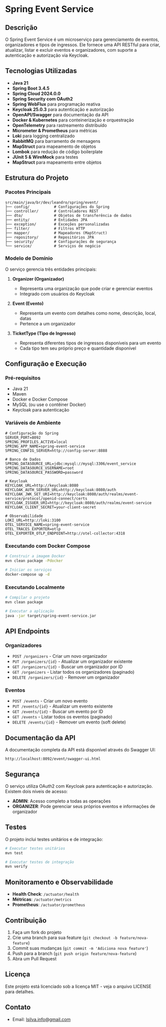 # Spring Event Service

## Descrição
O Spring Event Service é um microserviço para gerenciamento de eventos, organizadores e tipos de ingressos. Ele fornece uma API RESTful para criar, atualizar, listar e excluir eventos e organizadores, com suporte a autenticação e autorização via Keycloak.

## Tecnologias Utilizadas

- **Java 21**
- **Spring Boot 3.4.5**
- **Spring Cloud 2024.0.0**
- **Spring Security com OAuth2**
- **Spring WebFlux** para programação reativa
- **Keycloak 25.0.3** para autenticação e autorização
- **OpenAPI/Swagger** para documentação da API
- **Docker & Kubernetes** para conteinerização e orquestração
- **OpenTelemetry** para rastreamento distribuído
- **Micrometer & Prometheus** para métricas
- **Loki** para logging centralizado
- **RabbitMQ** para barramento de mensagens
- **MapStruct** para mapeamento de objetos
- **Lombok** para redução de código boilerplate
- **JUnit 5 & WireMock** para testes
- **MapStruct** para mapeamento entre objetos

## Estrutura do Projeto

### Pacotes Principais
```
src/main/java/br/dev/leandro/spring/event/
├── config/           # Configurações do Spring
├── controller/       # Controladores REST
├── dto/              # Objetos de transferência de dados
├── entity/           # Entidades JPA
├── exception/        # Exceções personalizadas
├── filter/           # Filtros HTTP
├── mapper/           # Mapeadores (MapStruct)
├── repository/       # Repositórios JPA
├── security/         # Configurações de segurança
└── service/          # Serviços de negócio
```

### Modelo de Domínio
O serviço gerencia três entidades principais:

1. **Organizer (Organizador)**
   - Representa uma organização que pode criar e gerenciar eventos
   - Integrado com usuários do Keycloak

2. **Event (Evento)**
   - Representa um evento com detalhes como nome, descrição, local, datas
   - Pertence a um organizador

3. **TicketType (Tipo de Ingresso)**
   - Representa diferentes tipos de ingressos disponíveis para um evento
   - Cada tipo tem seu próprio preço e quantidade disponível

## Configuração e Execução

### Pré-requisitos
- Java 21
- Maven
- Docker e Docker Compose
- MySQL (ou use o contêiner Docker)
- Keycloak para autenticação

### Variáveis de Ambiente
```
# Configuração do Spring
SERVER_PORT=8092
SPRING_PROFILES_ACTIVE=local
SPRING_APP_NAME=spring-event-service
SPRING_CONFIG_SERVER=http://config-server:8888

# Banco de Dados
SPRING_DATASOURCE_URL=jdbc:mysql://mysql:3306/event_service
SPRING_DATASOURCE_USERNAME=root
SPRING_DATASOURCE_PASSWORD=password

# Keycloak
KEYCLOAK_URL=http://keycloak:8080
KEYCLOAK_AUTH_SERVER_URL=http://keycloak:8080/auth
KEYCLOAK_JWK_SET_URI=http://keycloak:8080/auth/realms/event-service/protocol/openid-connect/certs
KEYCLOAK_ISSUER_URI=http://keycloak:8080/auth/realms/event-service
KEYCLOAK_CLIENT_SECRET=your-client-secret

# Observabilidade
LOKI_URL=http://loki:3100
OTEL_SERVICE_NAME=spring-event-service
OTEL_TRACES_EXPORTER=otlp
OTEL_EXPORTER_OTLP_ENDPOINT=http://otel-collector:4318
```

### Executando com Docker Compose
```bash
# Construir a imagem Docker
mvn clean package -Pdocker

# Iniciar os serviços
docker-compose up -d
```

### Executando Localmente
```bash
# Compilar o projeto
mvn clean package

# Executar a aplicação
java -jar target/spring-event-service.jar
```

## API Endpoints

### Organizadores
- `POST /organizers` - Criar um novo organizador
- `PUT /organizers/{id}` - Atualizar um organizador existente
- `GET /organizers/{id}` - Buscar um organizador por ID
- `GET /organizers` - Listar todos os organizadores (paginado)
- `DELETE /organizers/{id}` - Remover um organizador

### Eventos
- `POST /events` - Criar um novo evento
- `PUT /events/{id}` - Atualizar um evento existente
- `GET /events/{id}` - Buscar um evento por ID
- `GET /events` - Listar todos os eventos (paginado)
- `DELETE /events/{id}` - Remover um evento (soft delete)

## Documentação da API
A documentação completa da API está disponível através do Swagger UI:
```
http://localhost:8092/event/swagger-ui.html
```

## Segurança
O serviço utiliza OAuth2 com Keycloak para autenticação e autorização. Existem dois níveis de acesso:
- **ADMIN**: Acesso completo a todas as operações
- **ORGANIZER**: Pode gerenciar seus próprios eventos e informações de organizador

## Testes
O projeto inclui testes unitários e de integração:

```bash
# Executar testes unitários
mvn test

# Executar testes de integração
mvn verify
```

## Monitoramento e Observabilidade
- **Health Check**: `/actuator/health`
- **Métricas**: `/actuator/metrics`
- **Prometheus**: `/actuator/prometheus`

## Contribuição
1. Faça um fork do projeto
2. Crie uma branch para sua feature (`git checkout -b feature/nova-feature`)
3. Commit suas mudanças (`git commit -m 'Adiciona nova feature'`)
4. Push para a branch (`git push origin feature/nova-feature`)
5. Abra um Pull Request

## Licença
Este projeto está licenciado sob a licença MIT - veja o arquivo LICENSE para detalhes.

## Contato
- Email: lsilva.info@gmail.com
